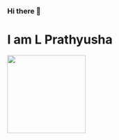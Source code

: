 ### Hi there 👋
# I am L Prathyusha

<img height="180em" src="https://github.com/Prathyusha-L" />


<!--
**Prathyusha-L/Prathyusha-L** is a ✨ _special_ ✨ repository because its `README.md` (this file) appears on your GitHub profile.

Here are some ideas to get you started:

- 🔭 I’m currently working on ...
- 🌱 I’m currently learning ...
- 👯 I’m looking to collaborate on ...
- 🤔 I’m looking for help with ...
- 💬 Ask me about ...
- 📫 How to reach me: ...
- 😄 Pronouns: ...
- ⚡ Fun fact: ...
-->

